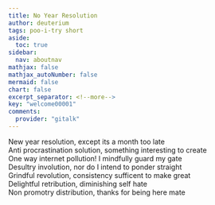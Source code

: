 ```yaml
---
title: No Year Resolution
author: deuterium
tags: poo-i-try short
aside:
  toc: true
sidebar:
  nav: aboutnav
mathjax: false
mathjax_autoNumber: false
mermaid: false
chart: false
excerpt_separator: <!--more-->
key: "welcome00001"
comments:
  provider: "gitalk"
---
```


New year resolution, except its a month too late  
Anti procrastination solution, something interesting to create  
One way internet pollution! I mindfully guard my gate  
Desultry involution, nor do I intend to ponder straight  
Grindful revolution, consistency sufficent to make great  
Delightful retribution, diminishing self hate  
Non promotry distribution, thanks for being here mate  






